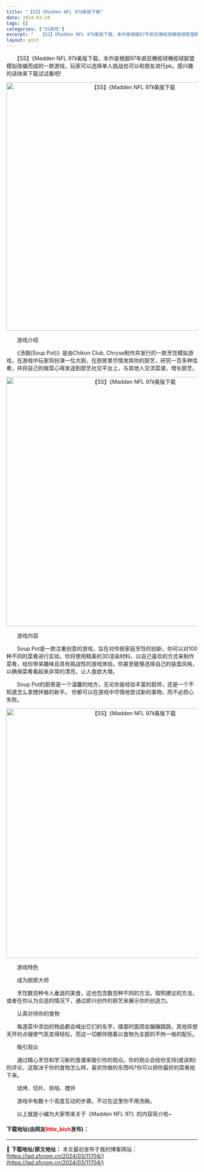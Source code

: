 ```yaml
---
title: "【SS】《Madden NFL 97》美版下载"
date: 2024-03-24
tags: []
categories: ["SS游戏"]
excerpt: "　　【SS】《Madden NFL 97》美版下载，本作是根据97年疯狂橄榄球橄榄球联盟模拟改编而成的一款游戏，玩家可以选择单人挑战也可以和朋友进行pk。感兴趣的话快来下载试试看吧! 　　游戏介绍 　　《汤锅(Soup Pot)》是由Chikon Club, Chryse制作并发行的一款烹饪模拟游戏&hellip;"
layout: post
---
```


 <p>　　【SS】《Madden NFL 97》美版下载，本作是根据97年疯狂橄榄球橄榄球联盟模拟改编而成的一款游戏，玩家可以选择单人挑战也可以和朋友进行pk。感兴趣的话快来下载试试看吧!</p> <p align="center"><img align="" border="0" src="https://lad.sfcrom.cn/wp-content/uploads/2024/03/20240323_65ff002eb5720.png" width="653" alt="【SS】《Madden NFL 97》美版下载" /></p> <p>　　游戏介绍</p> <p>　　《汤锅(Soup Pot)》是由Chikon Club, Chryse制作并发行的一款烹饪模拟游戏，在游戏中玩家将扮演一位大厨，在厨房里尽情发挥你的厨艺，研究一百多种佳肴，并将自己的做菜心得发送到厨艺社交平台上，与其他人交流菜谱，增长厨艺。</p> <p align="center"><img align="" border="0" src="https://lad.sfcrom.cn/wp-content/uploads/2024/03/20240323_65ff002f6a59a.png" width="656" alt="【SS】《Madden NFL 97》美版下载" /></p> <p>　　游戏内容</p> <p>　　Soup Pot是一款注重创意的游戏，旨在对传统家庭烹饪的创新，你可以对100种不同的菜肴进行实验。你将使用精美的3D渲染材料，以自己喜欢的方式来制作菜肴，给你带来趣味且具有挑战性的游戏体验。你甚至能够选择自己的装盘风格，以确保菜肴看起来非常的漂亮，让人食欲大增。</p> <p>　　Soup Pot的厨房是一个温馨的地方，无论你是经验丰富的厨师，还是一个不知道怎么拿搅拌器的新手。 你都可以在游戏中尽情地尝试新的事物，而不必担心失败。</p> <p align="center"><img align="" border="0" src="https://lad.sfcrom.cn/wp-content/uploads/2024/03/20240323_65ff0030421e3.png" width="656" alt="【SS】《Madden NFL 97》美版下载" /></p> <p>　　游戏特色</p> <p>　　成为厨房大师</p> <p>　　烹饪数百种令人垂涎的美食，这也包含数百种不同的方法。按照建议的方法，或者在你认为合适的情况下，通过即兴创作的厨艺来展示你的创造力。</p> <p>　　认真对待你的食物</p> <p>　　每道菜中添加的物品都会喊出它们的名字，揉面时面团会蹦蹦跳跳，其他异想天开的点缀使气氛变得轻松，而这一切都伴随着以食物为主题的不拘一格的配乐。</p> <p>　　吸引观众</p> <p>　　通过精心烹饪和学习新的食谱来吸引你的观众。你的观众会给你支持(或讽刺)的评论，这取决于你的食物怎么样。喜欢你做的东西吗?你可以把你最好的菜肴拍下来。</p> <p>　　烧烤、切片、烘培、搅拌</p> <p>　　游戏中有数十个高度互动的步骤。不过在这里你不用洗碗。</p> <p>　　以上就是小编为大家带来关于《Madden NFL 97》的内容简介啦~</p> <p><h4>下载地址(由网友<font color="red">little_bich</font>发布)：</h4></p> 

---
📖 **下载地址/原文地址：** 本文最初发布于我的博客网站：[https://lad.sfcrom.cn/2024/03/11704/](https://lad.sfcrom.cn/2024/03/11704/)
